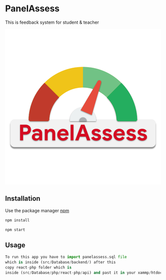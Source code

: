 # PanelAssess
This is feedback system for student &amp; teacher

![alt text](https://github.com/parixitsoni/PanelAssess/blob/master/src/component/Logo/custom1.png)

## Installation

Use the package manager [npm](https://docs.npmjs.com/cli/install)

```bash
npm install
```
```bash
npm start
```

## Usage

```python
To run this app you have to import panelassess.sql file 
which is inside (src/Database/backend/) after this 
copy react-php folder which is
inside (src/Database/php/react-php/api) and past it in your xammp/htdocs directory
```

